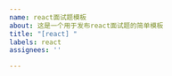 ```yaml
---
name: react面试题模板
about: 这是一个用于发布react面试题的简单模板
title: "[react] "
labels: react
assignees: ''

---
```




